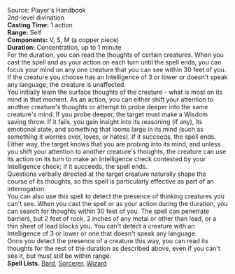 Source: Player's Handbook  
2nd-level divination  
**Casting Time:** 1 action  
**Range:** Self  
**Components:** V, S, M (a copper piece)  
**Duration:** Concentration, up to 1 minute  
For the duration, you can read the thoughts of certain creatures. When you cast the spell and as your action on each turn until the spell ends, you can focus your mind on any one creature that you can see within 30 feet of you. If the creature you choose has an Intelligence of  3 or lower or doesn't speak any language, the creature is unaffected.  
You initially learn the surface thoughts of the creature - what is most on its mind in that moment. As an action, you can either shift your attention to another creature's thoughts or attempt to probe deeper into the same creature's mind. If you probe deeper, the target must make a Wisdom saving throw. If it fails, you gain insight into its reasoning (if any), its emotional state, and something that looms large in its mind (such as something it worries over, loves, or hates). If it succeeds, the spell ends. Either way, the target knows that you are probing into its mind, and unless you shift your attention to another creature's thoughts, the creature can use its action on its turn to make an Intelligence check contested by your Intelligence check; if it succeeds, the spell ends.  
Questions verbally directed at the target creature naturally shape the course of its thoughts, so this spell is particularly effective as part of an interrogation.  
You can also use this spell to detect the presence of thinking creatures you can't see. When you cast the spell or as your action during the duration, you can search for thoughts within 30 feet of you. The spell can penetrate barriers, but 2 feet of rock, 2 inches of any metal or other than lead, or a thin sheet of lead blocks you. You can't detect a creature with an Intelligence of 3 or lower or one that doesn't speak any language.  
Once you detect the presence of a creature this way, you can read its thoughts for the rest of the duration as described above, even if you can't see it, but must still be within range.  
**Spell Lists.** [Bard](../Spell%20Lists/Bard%20Spell%20List.md), [Sorcerer](../Spell%20Lists/Sorcerer%20Spell%20List.md), [Wizard](../Spell%20Lists/Wizard%20Spell%20List.md)
